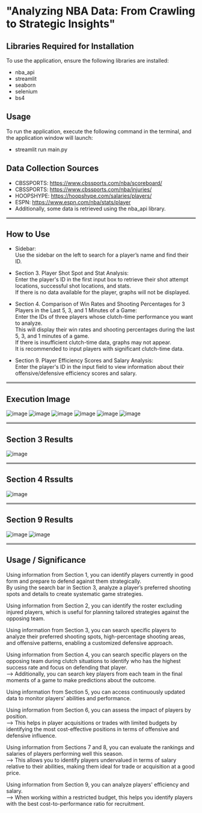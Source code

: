 # "Analyzing NBA Data: From Crawling to Strategic Insights"

## Libraries Required for Installation

To use the application, ensure the following libraries are installed:
- nba_api
- streamlit
- seaborn
- selenium
- bs4

## Usage

To run the application, execute the following command in the terminal, and the application window will launch:  
- streamlit run main.py

## Data Collection Sources

- CBSSPORTS: https://www.cbssports.com/nba/scoreboard/
- CBSSPORTS: https://www.cbssports.com/nba/injuries/
- HOOPSHYPE: https://hoopshype.com/salaries/players/
- ESPN: https://www.espn.com/nba/stats/player
- Additionally, some data is retrieved using the nba_api library.
<hr style="border-top: 3px solid #bbb;">

## How to Use

- Sidebar:    
    Use the sidebar on the left to search for a player’s name and find their ID.

- Section 3. Player Shot Spot and Stat Analysis:  
    Enter the player's ID in the first input box to retrieve their shot attempt locations, successful shot locations, and stats.  
    If there is no data available for the player, graphs will not be displayed.  

- Section 4. Comparison of Win Rates and Shooting Percentages for 3 Players in the Last 5, 3, and 1 Minutes of a Game:  
    Enter the IDs of three players whose clutch-time performance you want to analyze.  
    This will display their win rates and shooting percentages during the last 5, 3, and 1 minutes of a game.  
    If there is insufficient clutch-time data, graphs may not appear.  
    It is recommended to input players with significant clutch-time data.  

- Section 9. Player Efficiency Scores and Salary Analysis:  
    Enter the player's ID in the input field to view information about their offensive/defensive efficiency scores and salary.  
<hr style="border-top: 3px solid #bbb;">

## Execution Image

![image](https://github.com/user-attachments/assets/d86aa8d9-4658-485c-bf6a-086ea0fa7faf)
![image](https://github.com/user-attachments/assets/cf0592d1-781d-4bfd-a70b-4de8aeb28c8b)
![image](https://github.com/user-attachments/assets/e88d5a8f-8288-44b1-af3d-ea9fde438e78)
![image](https://github.com/user-attachments/assets/c2a97d6b-2313-4ec1-80bd-0194d8ad3334)
![image](https://github.com/user-attachments/assets/711d01b4-9d0a-4d5e-baa2-6b0be7ce4b6a)
![image](https://github.com/user-attachments/assets/079244d2-376e-4c22-b2f7-cf6b0d57b63b)
<hr style="border-top: 3px solid #bbb;">

## Section 3 Results
![image](https://github.com/user-attachments/assets/710e8c85-4937-405d-bbf6-69eb74f75a02)
<hr style="border-top: 3px solid #bbb;">

## Section 4 Rssults
![image](https://github.com/user-attachments/assets/d0d0076b-3064-4305-a146-81845ac1b867)
<hr style="border-top: 3px solid #bbb;">

## Section 9 Results
![image](https://github.com/user-attachments/assets/0ec804c0-a66b-4c2a-9792-b846dc07544c)
![image](https://github.com/user-attachments/assets/6a84c735-a77b-431c-bfd2-cd18a7e97d7c)
<hr style="border-top: 3px solid #bbb;">

## Usage / Significance

Using information from Section 1, you can identify players currently in good form and prepare to defend against them strategically.  
By using the search bar in Section 3, analyze a player’s preferred shooting spots and details to create systematic game strategies.  
  
Using information from Section 2, you can identify the roster excluding injured players, which is useful for planning tailored strategies against the opposing team.  
  
Using information from Section 3, you can search specific players to analyze their preferred shooting spots, high-percentage shooting areas, and offensive patterns, enabling a customized defensive approach.  
  
Using information from Section 4, you can search specific players on the opposing team during clutch situations to identify who has the highest success rate and focus on defending that player.  
--> Additionally, you can search key players from each team in the final moments of a game to make predictions about the outcome.  
  
Using information from Section 5, you can access continuously updated data to monitor players’ abilities and performance.  
  
Using information from Section 6, you can assess the impact of players by position.  
--> This helps in player acquisitions or trades with limited budgets by identifying the most cost-effective positions in terms of offensive and defensive influence.  
  
Using information from Sections 7 and 8, you can evaluate the rankings and salaries of players performing well this season.  
--> This allows you to identify players undervalued in terms of salary relative to their abilities, making them ideal for trade or acquisition at a good price.  
  
Using information from Section 9, you can analyze players' efficiency and salary.  
--> When working within a restricted budget, this helps you identify players with the best cost-to-performance ratio for recruitment.  


